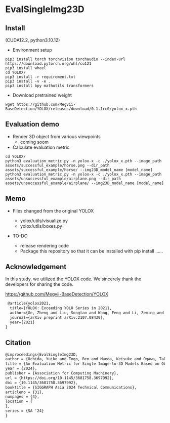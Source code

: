 # EvalSingleImg23D

## Install

(CUDA12.2, python3.10.12)

- Environment setup

```
pip3 install torch torchvision torchaudio --index-url https://download.pytorch.org/whl/cu121
pip3 install wheel
cd YOLOX/
pip3 install -r requirement.txt
pip3 install -v -e .
pip3 install bpy mathutils transformers
```

- Download pretrained weight

```
wget https://github.com/Megvii-BaseDetection/YOLOX/releases/download/0.1.1rc0/yolox_x.pth
```

## Evaluation demo

- Render 3D object from various viewpoints
  - coming soom
- Calculate evaluation metric

```
cd YOLOX/
python3 evaluation_metric.py -n yolox-x -c ./yolox_x.pth --image_path assets/successful_example/horse.png --dir_path assets/successful_example/horse/ --img23D_model_name [model_name]
python3 evaluation_metric.py -n yolox-x -c ./yolox_x.pth --image_path assets/unsuccessful_example/airplane.png --dir_path assets/unsuccessful_example/airplane/ --img23D_model_name [model_name]
```

## Memo

- Files changed from the original YOLOX

  - yolox/utils/visualize.py
  - yolox/utils/boxes.py

- TO-DO
  - release rendering code
  - Package this repository so that it can be installed with pip install ......

## Acknowledgement

In this study, we utilized the YOLOX code. We sincerely thank the developers for sharing the code.

https://github.com/Megvii-BaseDetection/YOLOX

```latex
 @article{yolox2021,
  title={YOLOX: Exceeding YOLO Series in 2021},
  author={Ge, Zheng and Liu, Songtao and Wang, Feng and Li, Zeming and Sun, Jian},
  journal={arXiv preprint arXiv:2107.08430},
  year={2021}
}
```

## Citation

```latex
@inproceedings{EvalSingleImg23D,
author = {Uchida, Yuiko and Togo, Ren and Maeda, Keisuke and Ogawa, Takahiro and Haseyama, Miki},
title = {An Evaluation Metric for Single Image-to-3D Models Based on Object Detection Perspective},
year = {2024},
publisher = {Association for Computing Machinery},
url = {https://doi.org/10.1145/3681758.3697992},
doi = {10.1145/3681758.3697992},
booktitle = {SIGGRAPH Asia 2024 Technical Communications},
articleno = {31},
numpages = {4},
location = {
},
series = {SA '24}
}
```
